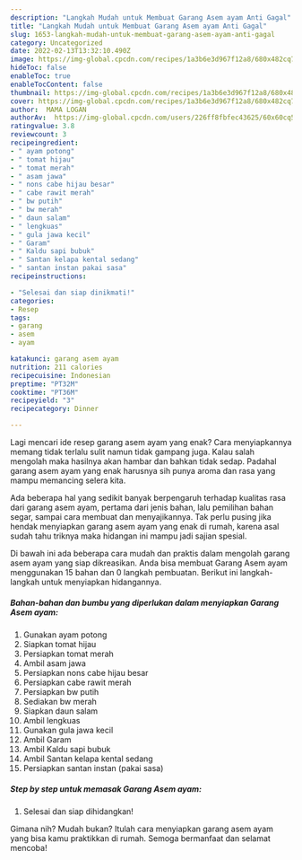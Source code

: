 ```yaml
---
description: "Langkah Mudah untuk Membuat Garang Asem ayam Anti Gagal"
title: "Langkah Mudah untuk Membuat Garang Asem ayam Anti Gagal"
slug: 1653-langkah-mudah-untuk-membuat-garang-asem-ayam-anti-gagal
category: Uncategorized
date: 2022-02-13T13:32:10.490Z
image: https://img-global.cpcdn.com/recipes/1a3b6e3d967f12a8/680x482cq70/garang-asem-ayam-foto-resep-utama.jpg
hideToc: false
enableToc: true
enableTocContent: false
thumbnail: https://img-global.cpcdn.com/recipes/1a3b6e3d967f12a8/680x482cq70/garang-asem-ayam-foto-resep-utama.jpg
cover: https://img-global.cpcdn.com/recipes/1a3b6e3d967f12a8/680x482cq70/garang-asem-ayam-foto-resep-utama.jpg
author:  MAMA LOGAN
authorAv:  https://img-global.cpcdn.com/users/226ff8fbfec43625/60x60cq50/avatar.jpg
ratingvalue: 3.8
reviewcount: 3
recipeingredient:
- " ayam potong"
- " tomat hijau"
- " tomat merah"
- " asam jawa"
- " nons cabe hijau besar"
- " cabe rawit merah"
- " bw putih"
- " bw merah"
- " daun salam"
- " lengkuas"
- " gula jawa kecil"
- " Garam"
- " Kaldu sapi bubuk"
- " Santan kelapa kental sedang"
- " santan instan pakai sasa"
recipeinstructions:

- "Selesai dan siap dinikmati!"
categories:
- Resep
tags:
- garang
- asem
- ayam

katakunci: garang asem ayam 
nutrition: 211 calories
recipecuisine: Indonesian
preptime: "PT32M"
cooktime: "PT36M"
recipeyield: "3"
recipecategory: Dinner

---
```



Lagi mencari ide resep garang asem ayam yang enak? Cara menyiapkannya memang tidak terlalu sulit namun tidak gampang juga. Kalau salah mengolah maka hasilnya akan hambar dan bahkan tidak sedap. Padahal garang asem ayam yang enak harusnya sih punya aroma dan rasa yang mampu memancing selera kita.


Ada beberapa hal yang sedikit banyak berpengaruh terhadap kualitas rasa dari garang asem ayam, pertama dari jenis bahan, lalu pemilihan bahan segar, sampai cara membuat dan menyajikannya. Tak perlu pusing jika hendak menyiapkan garang asem ayam yang enak di rumah, karena asal sudah tahu triknya maka hidangan ini mampu jadi sajian spesial.




Di bawah ini ada beberapa cara mudah dan praktis dalam mengolah garang asem ayam yang siap dikreasikan. Anda bisa membuat Garang Asem ayam menggunakan 15 bahan dan 0 langkah pembuatan. Berikut ini langkah-langkah untuk menyiapkan hidangannya.

<!--inarticleads1-->

##### Bahan-bahan dan bumbu yang diperlukan dalam menyiapkan Garang Asem ayam:

1. Gunakan  ayam potong
1. Siapkan  tomat hijau
1. Persiapkan  tomat merah
1. Ambil  asam jawa
1. Persiapkan  nons cabe hijau besar
1. Persiapkan  cabe rawit merah
1. Persiapkan  bw putih
1. Sediakan  bw merah
1. Siapkan  daun salam
1. Ambil  lengkuas
1. Gunakan  gula jawa kecil
1. Ambil  Garam
1. Ambil  Kaldu sapi bubuk
1. Ambil  Santan kelapa kental sedang
1. Persiapkan  santan instan (pakai sasa)




<!--inarticleads2-->

##### Step by step untuk memasak Garang Asem ayam:


1. Selesai dan siap dihidangkan!



Gimana nih? Mudah bukan? Itulah cara menyiapkan garang asem ayam yang bisa kamu praktikkan di rumah. Semoga bermanfaat dan selamat mencoba!
